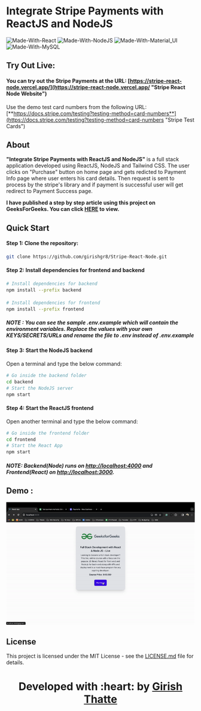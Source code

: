 # Integrate Stripe Payments with ReactJS and NodeJS

![Made-With-React](https://img.shields.io/badge/Made_with-React-informational?style=for-the-badge&logo=react) ![Made-With-NodeJS](https://img.shields.io/badge/Made_with-NodeJS-informational?style=for-the-badge&logo=nodedotjs) ![Made-With-Material_UI](https://img.shields.io/badge/Made_with-Tailwind_CSS-informational?style=for-the-badge&logo=tailwindcss) ![Made-With-MySQL](https://img.shields.io/badge/Made_with-MySQL-informational?style=for-the-badge&logo=mysql)

## Try Out Live:

#### You can try out the Stripe Payments at the URL: [https://stripe-react-node.vercel.app/](https://stripe-react-node.vercel.app/ "Stripe React Node Website")

Use the demo test card numbers from the following URL: [**https://docs.stripe.com/testing?testing-method=card-numbers**](https://docs.stripe.com/testing?testing-method=card-numbers "Stripe Test Cards")

## About

**"Integrate Stripe Payments with ReactJS and NodeJS"** is a full stack application developed using ReactJS, NodeJS and Tailwind CSS. The user clicks on "Purchase" button on home page and gets redicted to Payment Info page where user enters his card details. Then request is sent to process by the stripe's library and if payment is successful user will get redirect to Payment Success page.

**I have published a step by step article using this project on GeeksForGeeks. You can click [HERE](https://www.geeksforgeeks.org/how-to-integrate-stripe-payments-in-react-app-using-express/ "Article Link") to view.**

## Quick Start

#### Step 1: Clone the repository:

```bash
git clone https://github.com/girishgr8/Stripe-React-Node.git
```

#### Step 2: Install dependencies for frontend and backend

```bash
# Install dependencies for backend
npm install --prefix backend

# Install dependencies for frontend
npm install --prefix frontend
```

##### **NOTE** : You can see the sample .env.example which will contain the environment variables. Replace the values with your own KEYS/SECRETS/URLs and rename the file to .env instead of .env.example

#### Step 3: Start the NodeJS backend

Open a terminal and type the below command:

```bash
# Go inside the backend folder
cd backend
# Start the NodeJS server
npm start
```

#### Step 4: Start the ReactJS frontend

Open another terminal and type the below command:

```bash
# Go inside the frontend folder
cd frontend
# Start the React App
npm start
```

##### NOTE: Backend(Node) runs on [http://localhost:4000](http://localhost:4000 "NodeJS Backend") and Frontend(React) on [http://localhost:3000](http://localhost:3000 "ReactJS Frontend").

## Demo :

![Demo](https://github.com/girishgr8/Stripe-React-Node/blob/main/demo.gif)

## License

This project is licensed under the MIT License - see the [LICENSE.md](https://github.com/girishgr8/Stripe-React-Node/blob/main/LICENSE "LICENSE") file for details.

<h1 align="center"><b>Developed with :heart: by <a href="https://girishgr8.github.io/" target="_blank">Girish Thatte</a></b></h1>
